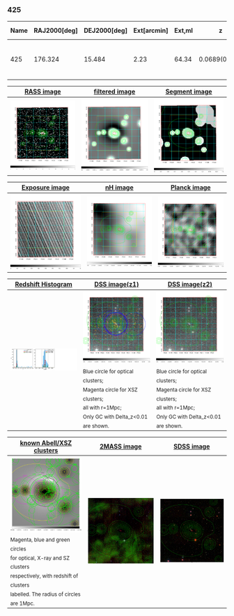 <div STYLE="page-break-after: always;"></div>

### 425

|Name|RAJ2000[deg]|DEJ2000[deg] |Ext[arcmin]| Ext,ml | z | z_src| C|GC(XSZ,Delta_z<0.01)| GC(OPT,Delta_z<0.01)|GC| R_sig[arcmin] | R500[arcmin] | R500[Mpc]| CRsig[c/s] | CR500[c/s] |L500[1E44 erg/s]|F500[1E-12 erg/s/cm^2]| M500[1E14 Msun]|Tx[keV]|Cnt_sig|Beta|Rc[arcmin]|Comment|Alias|
|---|---|---|---|---|---|------|---|--------|---------|----------|---|---|---|---|---|---|---|---|---|---|---|---|---|---|
|425| 176.324| 15.484| 2.23| 64.34| 0.0689(0.005)| z1, z_xsz| B| F20, L03, MCXC| A, N, W| A, C, F20, L03, MCXC, N, W| 29.144| 10.054| 0.795| 0.251(0.059)| 0.227(0.053)| 0.475(0.071)| 4.118(0.617)| 1.52(0.12)| 2.84(0.14)| 136.8| 0.936(-0.086+0.046)| 4.380(-0.526+0.383)| -| k257|

|[RASS image](../image/425/425_img.pdf)|[filtered image](../image/425/425_fil.pdf)|[Segment image](../image/425/425_seg.pdf)|
|-------------------|--------------------|-------------------|
| <img src="../image/425/425_img.png" width="300">  | <img src="../image/425/425_fil.png" width="300">   | <img src="../image/425/425_seg.png" width="300">  |

|[Exposure image](../image/425/425_mex.pdf)| [nH image](../image/425/425_nh.pdf)| [Planck image](../image/425/425_p.pdf)|
|-------------------|--------------------|-------------------|
|<img src="../image/425/425_mex.png" width="300">   | <img src="../image/425/425_nh.png" width="300">    | <img src="../image/425/425_p.png" width="300"> |

|[Redshift Histogram](../image/425/425_zg.pdf) | [DSS image(z1)](../image/425/425_dss_z1.pdf)      |  [DSS image(z2)](../image/425/425_dss_z2.pdf)    |
|-------------------|--------------------|-------------------|
|<img src="../image/425/425_zg.png" width="300"> |<img src="../image/425/425_dss_z1.png" width="300"> <sub><br>Blue circle for optical clusters; <br>Magenta circle for XSZ clusters; <br>all with r=1Mpc; <br>Only GC with Delta_z<0.01 are shown. </sub>| <img src="../image/425/425_dss_z2.png" width="300"><sub><br>Blue circle for optical clusters; <br>Magenta circle for XSZ clusters; <br>all with r=1Mpc; <br>Only GC with Delta_z<0.01 are shown. </sub> |

|[known Abell/XSZ clusters](../image/425/425_gc.pdf) | [2MASS image](../image/425/425_2mass.pdf)      |[SDSS image](../image/425/425_sdss.pdf)   |
|-------------------|-------------------|-------------------|
|<img src=../image/425/425_gc.png width="300"> <br><sub>Magenta, blue and green circles <br>for optical, X-ray and SZ clusters <br>respectively, with redshift of clusters <br>labelled. The radius of circles <br>are 1Mpc.</sub>|<img src="../image/425/425_2mass.png" width="300">  | <img src="../image/425/425_sdss.png" width="300">  |




